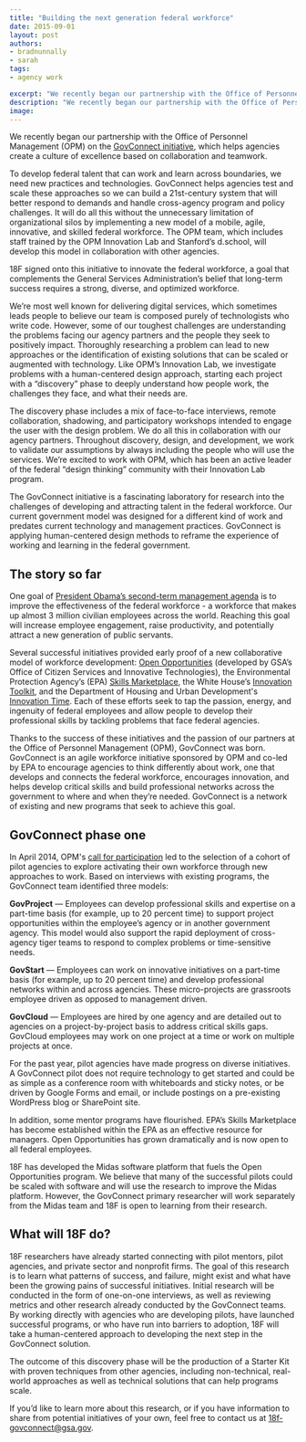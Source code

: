 ```yaml
---
title: "Building the next generation federal workforce"
date: 2015-09-01
layout: post
authors:
- bradnunnally
- sarah
tags:
- agency work

excerpt: "We recently began our partnership with the Office of Personnel Management (OPM) on the GovConnect initiative, which helps agencies create a culture of excellence based on collaboration and teamwork."
description: "We recently began our partnership with the Office of Personnel Management (OPM) on the GovConnect initiative, which helps agencies create a culture of excellence based on collaboration and teamwork."
image:
---
```


We recently began our partnership with the Office of Personnel Management (OPM) on the [GovConnect initiative](http://www.fedtechmagazine.com/article/2014/10/govconnect-makes-employee-passion-projects-reality), which helps agencies create a culture of excellence based on collaboration and teamwork.

To develop federal talent that can work and learn across boundaries, we need new practices and technologies. GovConnect helps agencies test and scale these approaches so we can build a 21st-century system that will better respond to demands and handle cross-agency program and policy challenges. It will do all this without the unnecessary limitation of organizational silos by implementing a new model of a mobile, agile, innovative, and skilled federal workforce. The OPM team, which includes staff trained by the OPM Innovation Lab and Stanford’s d.school, will develop this model in collaboration with other agencies.

18F signed onto this initiative to innovate the federal workforce, a goal that complements the General Services Administration’s belief that long-term success requires a strong, diverse, and optimized workforce.

We’re most well known for delivering digital services, which sometimes leads people to believe our team is composed purely of technologists who write code. However, some of our toughest challenges are understanding the problems facing our agency partners and the people they seek to positively impact. Thoroughly researching a problem can lead to new approaches or the identification of existing solutions that can be scaled or augmented with technology. Like OPM’s Innovation Lab, we investigate problems with a human-centered design approach, starting each project with a “discovery” phase to deeply understand how people work, the challenges they face, and what their needs are.

The discovery phase includes a mix of face-to-face interviews, remote collaboration, shadowing, and participatory workshops intended to engage the user with the design problem. We do all this in collaboration with our agency partners. Throughout discovery, design, and development, we work to validate our assumptions by always including the people who will use the services. We’re excited to work with OPM, which has been an active leader of the federal “design thinking” community with their Innovation Lab program.

The GovConnect initiative is a fascinating laboratory for research into the challenges of developing and attracting talent in the federal workforce. Our current government model was designed for a different kind of work and predates current technology and management practices. GovConnect is applying human-centered design methods to reframe the experience of working and learning in the federal government.

## The story so far

One goal of [President Obama’s second-term management agenda](https://www.whitehouse.gov/blog/2013/07/08/smarter-more-innovative-government-american-people) is to improve the effectiveness of the federal workforce - a workforce that makes up almost 3 million civilian employees across the world. Reaching this goal will increase employee engagement, raise productivity, and potentially attract a new generation of public servants.

Several successful initiatives provided early proof of a new collaborative model of workforce development: [Open Opportunities](http://www.digitalgov.gov/join-digitalgov/open-opportunities-in-digitalgov/) (developed by GSA’s Office of Citizen Services and Innovative Technologies), the Environmental Protection Agency’s (EPA) [Skills Marketplace](http://www.fedmanager.com/news/2063-epa-professional-development), the White House’s [Innovation Toolkit](https://www.whitehouse.gov/blog/2014/12/02/designing-citizen-science-and-crowdsourcing-toolkit-federal-government), and the Department of Housing and Urban Development's [Innovation Time](http://www.washingtonpost.com/politics/federal_government/engaging-new-employees-to-improve-huds-workplace-and-operations/2013/06/24/8d442838-dd20-11e2-bd83-e99e43c336ed_story.html). Each of these efforts seek to tap the passion, energy, and ingenuity of federal employees and allow people to develop their professional skills by tackling problems that face federal agencies.

Thanks to the success of these initiatives and the passion of our partners at the Office of Personnel Management (OPM), GovConnect was born. GovConnect is an agile workforce initiative sponsored by OPM and co-led by EPA to encourage agencies to think differently about work, one that develops and connects the federal workforce, encourages innovation, and helps develop critical skills and build professional networks across the government to where and when they’re needed. GovConnect is a network of existing and new programs that seek to achieve this goal.

## GovConnect phase one

In April 2014, OPM's [call for participation](https://www.chcoc.gov/content/govconnect-expo-follow-identifying-volunteer-pilot-agencies) led to the selection of a cohort of pilot agencies to explore activating their own workforce through new approaches to work. Based on interviews with existing programs, the GovConnect team identified three models:

**GovProject** — Employees can develop professional skills and expertise on a part-time basis (for example, up to 20 percent time) to support project opportunities within the employee’s agency or in another government agency. This model would also support the rapid deployment of cross-agency tiger teams to respond to complex problems or time-sensitive needs.

**GovStart** — Employees can work on innovative initiatives on a part-time basis (for example, up to 20 percent time) and develop professional networks within and across agencies. These micro-projects are grassroots employee driven as opposed to management driven.

**GovCloud** — Employees are hired by one agency and are detailed out to agencies on a project-by-project basis to address critical skills gaps. GovCloud employees may work on one project at a time or work on multiple projects at once.

For the past year, pilot agencies have made progress on diverse initiatives. A GovConnect pilot does not require technology to get started and could be as simple as a conference room with whiteboards and sticky notes, or be driven by Google Forms and email, or include postings on a pre-existing WordPress blog or SharePoint site.

In addition, some mentor programs have flourished. EPA’s Skills Marketplace has become established within the EPA as an effective resource for managers. Open Opportunities has grown dramatically and is now open to all federal employees.

18F has developed the Midas software platform that fuels the Open Opportunities program. We believe that many of the successful pilots could be scaled with software and will use the research to improve the Midas platform. However, the GovConnect primary researcher will work separately from the Midas team and 18F is open to learning from their research.

## What will 18F do?

18F researchers have already started connecting with pilot mentors, pilot agencies, and private sector and nonprofit firms. The goal of this research is to learn what patterns of success, and failure, might exist and what have been the growing pains of successful initiatives. Initial research will be conducted in the form of one-on-one interviews, as well as reviewing metrics and other research already conducted by the GovConnect teams. By working directly with agencies who are developing pilots, have launched successful programs, or who have run into barriers to adoption, 18F will take a human-centered approach to developing the next step in the GovConnect solution.

The outcome of this discovery phase will be the production of a Starter Kit with proven techniques from other agencies, including non-technical, real-world approaches as well as technical solutions that can help programs scale.

If you’d like to learn more about this research, or if you have information to share from potential initiatives of your own, feel free to contact us at [18f-govconnect@gsa.gov](mailto:18f-govconnect@gsa.gov).
